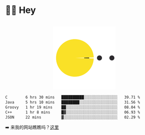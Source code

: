 
# 👋🏻 Hey
<div align="center">
	<br>
	<img src="https://raw.githubusercontent.com/Aniket965/Aniket965/master/pacman.svg?sanitize=true" width="200" height="200">
	<br>
</div>

<!--START_SECTION:waka-->
```text
C        6 hrs 30 mins   ██████████░░░░░░░░░░░░░░░   39.71 % 
Java     5 hrs 10 mins   ████████░░░░░░░░░░░░░░░░░   31.56 % 
Groovy   1 hr 19 mins    ██░░░░░░░░░░░░░░░░░░░░░░░   08.04 % 
C++      1 hr 8 mins     █▓░░░░░░░░░░░░░░░░░░░░░░░   06.93 % 
JSON     22 mins         ▓░░░░░░░░░░░░░░░░░░░░░░░░   02.29 % 
```
<!--END_SECTION:waka-->

 ➡️  来我的网站瞧瞧吗？[这里](https://www.shaolongfei.com)
